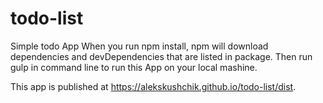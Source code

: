 # todo-list
Simple todo App When you run npm install, npm will download dependencies and devDependencies that are listed in package. Then run gulp in command line to run this App on your local mashine.

This app is published at https://alekskushchik.github.io/todo-list/dist.
